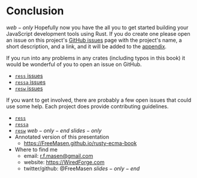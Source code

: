 # Conclusion
$web-only$
Hopefully now you have the all you to get started building your JavaScript development tools using Rust. If you do create one please open an issue on this project's [GitHub issues](https://github.com/FreeMasen/rusty-ecma-book/issues) page with the project's name, a short description, and a link, and it will be added to the [appendix](/a.appendix/projects.html).

If you run into any problems in any crates (including typos in this book) it would be wonderful of you to open an issue on GitHub.

- [`ress` issues](https://github.com/FreeMasen/RESS/issues)
- [`ressa` issues](https://github.com/FreeMasen/RESSA/issues)
- [`resw` issues](https://github.com/FreeMasen/RESW/issues)

If you want to get involved, there are probably a few open issues that could use some help. Each project does provide contributing guidelines.

- [`ress`](https://github.com/FreeMasen/RESSA/blob/master/CONTRIBUTING.md)
- [`ressa`](https://github.com/FreeMasen/RESSA/blob/master/CONTRIBUTING.md)
- [`resw`](https://github.com/FreeMasen/RESW#contributing)
$web-only-end$
$slides-only$
- Annotated version of this presentation
  - https://FreeMasen.github.io/rusty-ecma-book
- Where to find me
  - email: r.f.masen@gmail.com
  - website: https://WiredForge.com
  - twitter/github: @FreeMasen
$slides-only-end$
